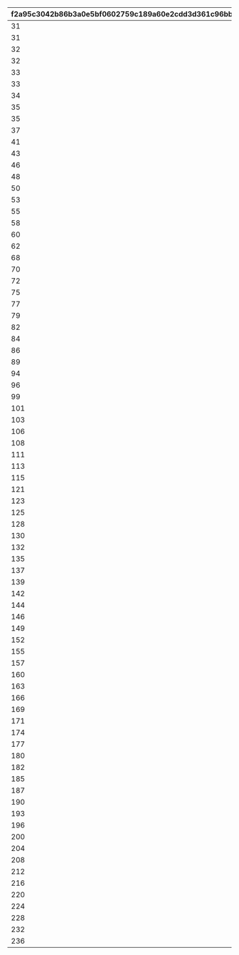 |f2a95c3042b86b3a0e5bf0602759c189a60e2cdd3d361c96bbc8de2d1c6d6c67|1db68e801bb8ffae5dc2cdbef80a1d806f8b52b922b6da66427cc849264b2e5a|73e2057682dd0fb85253c88900164f85f4d32229f93721309705a4a29ca41239|71c8113a8837de5f1a7e073f2d9ad197f35500936aae521a9571ff0d2d2bb297|65ee3fadb79ea67c53aacbac543f28015962ddc9298c5c022457ce0dd7ce7c0d|ad49cea9c063a6aa455e973d3d8557b47ef6622e62822356dba03958e16ca3ed|1956c44d8f85c54fe77bfb9435a1e77a8642429580c9e6837ee9bae4819736af|f9c0139df54a0919d196fa25ae9e0c8398121585bb127794f91e1a92b317d6e6|0ab30c47d9a64dc0b58ba562417157882a5dd6aebaef510c35faf0b94e7394a0|d75c61c75b6bbce435e077e875e21dfb2435b170bd406c7f2f83c15bcaacaffa|6756b3ec32f785c6a92711a45a7cd07034636d4cc5b56a14f22f82a372eb7b1a|
| --- | --- | --- | --- | --- | --- | --- | --- | --- | --- | --- |
|31|8|8|25015|91002|25021|1|10|285001001|2|2|
|31|8|8|25015|91002|25021|2|10|285001002|2|2|
|32|8|8|25015|91002|25021|3|10|285001003|2|2|
|32|8|8|25015|91002|25021|4|10|285001004|2|2|
|33|8|8|25015|91002|25021|5|10|285001005|2|2|
|33|9|8|25015|91002|25021|6|10|285001006|2|2|
|34|9|8|25015|91002|25021|7|10|285001007|2|2|
|35|9|8|25015|91002|25021|8|10|285001008|2|2|
|35|9|8|25015|91002|25021|9|10|285001009|2|2|
|37|10|8|25015|91002|25021|10|30|285001010|2|2|
|41|10|8|25015|91002|25021|11|10|285001011|2|2|
|43|11|8|25015|91002|25021|12|10|285001012|2|2|
|46|11|8|25015|91002|25021|13|10|285001013|2|2|
|48|12|8|25015|91002|25021|14|10|285001014|2|2|
|50|12|8|25015|91002|25021|15|10|285001015|2|2|
|53|13|8|25015|91002|25021|16|10|285001016|2|2|
|55|14|8|25015|91002|25021|17|10|285001017|2|2|
|58|14|8|25015|91002|25021|18|10|285001018|2|2|
|60|15|8|25015|91002|25021|19|10|285001019|2|2|
|62|15|8|25015|91002|25021|20|30|285001020|2|2|
|68|16|8|25015|91002|25021|21|10|285001021|2|2|
|70|16|8|25015|91002|25021|22|10|285001022|2|2|
|72|16|8|25015|91002|25021|23|10|285001023|2|2|
|75|17|8|25015|91002|25021|24|10|285001024|2|2|
|77|18|8|25015|91002|25021|25|10|285001025|2|2|
|79|18|8|25015|91002|25021|26|10|285001026|2|2|
|82|19|8|25015|91002|25021|27|10|285001027|2|2|
|84|19|8|25015|91002|25021|28|10|285001028|2|2|
|86|19|8|25015|91002|25021|29|10|285001029|2|2|
|89|20|8|25015|91002|25021|30|30|285001030|2|2|
|94|20|8|25015|91002|25021|31|10|285001031|2|2|
|96|21|8|25015|91002|25021|32|10|285001032|2|2|
|99|21|8|25015|91002|25021|33|10|285001033|2|2|
|101|22|8|25015|91002|25021|34|10|285001034|2|2|
|103|22|8|25015|91002|25021|35|10|285001035|2|2|
|106|23|8|25015|91002|25021|36|10|285001036|2|2|
|108|23|8|25015|91002|25021|37|10|285001037|2|2|
|111|24|8|25015|91002|25021|38|10|285001038|2|2|
|113|25|8|25015|91002|25021|39|10|285001039|2|2|
|115|25|8|25015|91002|25021|40|30|285001040|2|2|
|121|26|8|25015|91002|25021|41|10|285001041|2|2|
|123|27|8|25015|91002|25021|42|10|285001042|2|2|
|125|28|8|25015|91002|25021|43|10|285001043|2|2|
|128|28|8|25015|91002|25021|44|10|285001044|2|2|
|130|29|8|25015|91002|25021|45|10|285001045|2|2|
|132|30|8|25015|91002|25021|46|10|285001046|2|2|
|135|30|8|25015|91002|25021|47|10|285001047|2|2|
|137|31|8|25015|91002|25021|48|10|285001048|2|2|
|139|31|8|25015|91002|25021|49|10|285001049|2|2|
|142|31|8|25015|91002|25021|50|30|285001050|2|2|
|144|32|8|25015|91002|25021|51|10|285001051|2|2|
|146|32|8|25015|91002|25021|52|10|285001052|2|2|
|149|32|8|25015|91002|25021|53|10|285001053|2|2|
|152|33|8|25015|91002|25021|54|10|285001054|2|2|
|155|33|8|25015|91002|25021|55|10|285001055|2|2|
|157|33|8|25015|91002|25021|56|10|285001056|2|2|
|160|34|8|25015|91002|25021|57|10|285001057|2|2|
|163|34|8|25015|91002|25021|58|10|285001058|2|2|
|166|34|8|25015|91002|25021|59|10|285001059|2|2|
|169|35|8|25015|91002|25021|60|30|285001060|2|2|
|171|35|8|25015|91002|25021|61|10|285001061|2|2|
|174|35|8|25015|91002|25021|62|10|285001062|2|2|
|177|36|8|25015|91002|25021|63|10|285001063|2|2|
|180|36|8|25015|91002|25021|64|10|285001064|2|2|
|182|36|8|25015|91002|25021|65|10|285001065|2|2|
|185|37|8|25015|91002|25021|66|10|285001066|2|2|
|187|37|8|25015|91002|25021|67|10|285001067|2|2|
|190|37|8|25015|91002|25021|68|10|285001068|2|2|
|193|38|8|25015|91002|25021|69|10|285001069|2|2|
|196|38|8|25015|91002|25021|70|30|285001070|2|2|
|200|39|8|25015|91002|25021|71|10|285001071|2|2|
|204|39|8|25015|91002|25021|72|10|285001072|2|2|
|208|40|8|25015|91002|25021|73|10|285001073|2|2|
|212|40|8|25015|91002|25021|74|10|285001074|2|2|
|216|41|8|25015|91002|25021|75|10|285001075|2|2|
|220|41|8|25015|91002|25021|76|10|285001076|2|2|
|224|42|8|25015|91002|25021|77|10|285001077|2|2|
|228|42|8|25015|91002|25021|78|10|285001078|2|2|
|232|43|8|25015|91002|25021|79|10|285001079|2|2|
|236|43|8|25015|91002|25021|80|30|285001080|2|2|